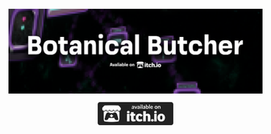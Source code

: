 ![Avaliable on itch.io now!](Misc/Images/Blog%20post%201.png)
<p align="center" href="https://zhamul.itch.io/botanical-butcher">
        <img src="Misc/Images/badge.svg" width="150">
</p>